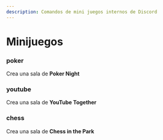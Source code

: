 ```yaml
---
description: Comandos de mini juegos internos de Discord
---
```


# Minijuegos

### poker

Crea una sala de **Poker Night**

### youtube

Crea una sala de **YouTube Together**

### chess

Crea una sala de **Chess in the Park**

